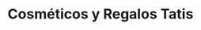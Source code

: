 ---
title: "Cosméticos y Regalos Tatis"
url: /ciudad-de-mexico/cosmeticos-y-regalos-tatis/
shop: regalo
---